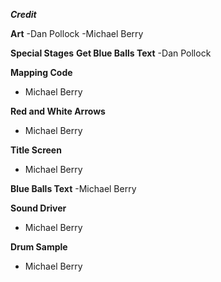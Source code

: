  ***Credit***  

**Art**
-Dan Pollock
-Michael Berry

**Special Stages**
**Get Blue Balls Text**
-Dan Pollock

**Mapping Code**
- Michael Berry

**Red and White Arrows**
- Michael Berry

**Title Screen**
- Michael Berry

**Blue Balls Text**
-Michael Berry

**Sound Driver**
- Michael Berry

**Drum Sample**
- Michael Berry


